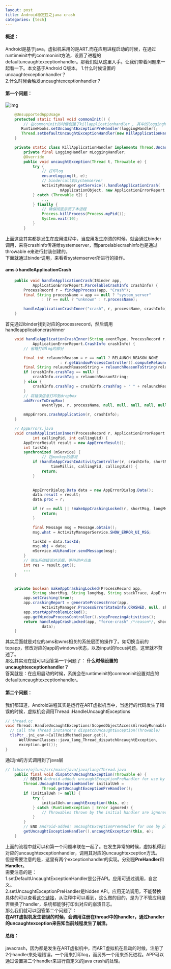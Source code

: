 ```yaml
---
layout: post
title: Android稳定性之java crash
categories: [tech]
---
```

#### 概述：
Android是基于java，虚拟机采用的是ART.而在应用进程启动的时候，在通过runtimeinit中的commoninit方法，设置了进程的defaultuncaughtexceptionhandler。那我们就从这里入手。让我们带着问题来一起看一下。本文基于Android Q版本。
1.什么时候设置的uncaughtexceptionhandler？  
2.什么时候会触发uncaughtexceptionhandler？  
#### 第一个问题：
![img](https://gaozhipeng.me/img/stability/java_crash1.jpg)
```JAVA
    @UnsupportedAppUsage
    protected static final void commonInit() {
        // 在commoninit的时候创建了killapplicationhandler , 其中的logginghandler只是为了打印log
       RuntimeHooks.setUncaughtExceptionPreHandler(loggingHandler);
       Thread.setDefaultUncaughtExceptionHandler(new KillApplicationHandler(loggingHandler));
    } 

    private static class KillApplicationHandler implements Thread.UncaughtExceptionHandler {
        private final LoggingHandler mLoggingHandler;
        @Override
        public void uncaughtException(Thread t, Throwable e) {
            try {
                // 打印log
                ensureLogging(t, e);
                // bindercall到systemserver
                ActivityManager.getService().handleApplicationCrash(
                        mApplicationObject, new ApplicationErrorReport.ParcelableCrashInfo(e));
            } catch (Throwable t2) {
                ...
            } finally {
                // 确保彻底杀死了本进程
                Process.killProcess(Process.myPid());
                System.exit(10);
            }
        }
```
上面这些其实都是发生在应用进程中，当应用发生崩溃的时候，就会通过binder调用，来将crashinfo传递给systemserver，而parcelablecrashinfo也是通过throwable e来进行封装创建的。  
下面就通过binder调用，来看看systemserver所进行的操作。
#### ams->handleApplicationCrash
```JAVA
    public void handleApplicationCrash(IBinder app,
            ApplicationErrorReport.ParcelableCrashInfo crashInfo) {
        ProcessRecord r = findAppProcess(app, "Crash");
        final String processName = app == null ? "system_server"
                : (r == null ? "unknown" : r.processName);

        handleApplicationCrashInner("crash", r, processName, crashInfo);
    }
```
首先通过ibinder找到对应的processrecord，然后调用handleapplicationcrashinner
```JAVA
    void handleApplicationCrashInner(String eventType, ProcessRecord r, String processName,
            ApplicationErrorReport.CrashInfo crashInfo) {
        // 省略打印log的部分

        final int relaunchReason = r == null ? RELAUNCH_REASON_NONE
                        : r.getWindowProcessController().computeRelaunchReason();
        final String relaunchReasonString = relaunchReasonToString(relaunchReason);
        if (crashInfo.crashTag == null) {
            crashInfo.crashTag = relaunchReasonString;
        } else {
            crashInfo.crashTag = crashInfo.crashTag + " " + relaunchReasonString;
        }
        // 将错误信息打印到dropbox
        addErrorToDropBox(
                eventType, r, processName, null, null, null, null, null, null, crashInfo);

        mAppErrors.crashApplication(r, crashInfo);
    }
```
```JAVA
    // AppErrors.java
    void crashApplicationInner(ProcessRecord r, ApplicationErrorReport.CrashInfo crashInfo,
            int callingPid, int callingUid) {
        AppErrorResult result = new AppErrorResult();
        int taskId;
        synchronized (mService) {
                // 在monkey的情况
            if (handleAppCrashInActivityController(r, crashInfo, shortMsg, longMsg, stackTrace,
                    timeMillis, callingPid, callingUid)) {
                return;
            }        

            
            AppErrorDialog.Data data = new AppErrorDialog.Data();
            data.result = result;
            data.proc = r;

            if (r == null || !makeAppCrashingLocked(r, shortMsg, longMsg, stackTrace, data)) {
                return;
            }

            final Message msg = Message.obtain();
            msg.what = ActivityManagerService.SHOW_ERROR_UI_MSG;

            taskId = data.taskId;
            msg.obj = data;
            mService.mUiHandler.sendMessage(msg);
        }
        // 弹出系统错误对话框，等待用户点击
        int res = result.get();  
        ...
    }


    private boolean makeAppCrashingLocked(ProcessRecord app,
            String shortMsg, String longMsg, String stackTrace, AppErrorDialog.Data data) {
        app.setCrashing(true);
        app.crashingReport = generateProcessError(app,
                ActivityManager.ProcessErrorStateInfo.CRASHED, null, shortMsg, longMsg, stackTrace);
        app.startAppProblemLocked();
        app.getWindowProcessController().stopFreezingActivities();
        return handleAppCrashLocked(app, "force-crash" /*reason*/, shortMsg, longMsg, stackTrace,
                data);
    }
```
其实后面就是对应的ams和wms相关的系统层面的操作了。如切换当前的topapp，修改对应的app的windows状态，以及input的focus问题。这里就不赘述了。  
那么其实现在就可以回答第一个问题了： __什么时候设置的uncaughtexceptionhandler？__  
答案就是：在应用启动的时候，系统会在runtimeinit的commoninit设置对应的defaultuncaughtexceptionhandler。
#### 第二个问题：
我们都知道，Android进程其实是运行在ART虚拟机当中，当运行的代码发生了错误的时候，虚拟机会调用Thread::HandleUncaughtExceptions
```CPP
// thread.cc
void Thread::HandleUncaughtExceptions(ScopedObjectAccessAlreadyRunnable& soa) {
  // Call the Thread instance's dispatchUncaughtException(Throwable)
  tlsPtr_.jni_env->CallVoidMethod(peer.get(),
      WellKnownClasses::java_lang_Thread_dispatchUncaughtException,
      exception.get());
}
```
通过jni的方式调用到了java层
```JAVA
// libcore/ojluni/src/main/java/java/lang/Thread.java
    public final void dispatchUncaughtException(Throwable e) {
        // BEGIN Android-added: uncaughtExceptionPreHandler for use by platform.
        Thread.UncaughtExceptionHandler initialUeh =
                Thread.getUncaughtExceptionPreHandler();
        if (initialUeh != null) {
            try {
                initialUeh.uncaughtException(this, e);
            } catch (RuntimeException | Error ignored) {
                // Throwables thrown by the initial handler are ignored
            }
        }
        // END Android-added: uncaughtExceptionPreHandler for use by platform.
        getUncaughtExceptionHandler().uncaughtException(this, e);
    }
```
上面的流程中就可以和第一个问题串联在一起了。在发生异常的时候，虚拟机得到对应的uncaughtexceptionhandler，调用其对应的uncaughtexception方法。  
但是需要注意的是，这里有两个exceptionhandler的实现。分别是**PreHandler**和**Handler**。  
需要注意的是：    
1.setDefaultUncaughtExceptionHandler是公开API。应用可通过调用，自定义。  
2.setUncaughtExceptionPreHandler是hidden API。应用无法调用，不能替换  
具体的可以查看[这个链接](https://android-review.googlesource.com/c/platform/libcore/+/249662)，从注释中可以看到，这么做的目的，是为了不管应用是否替换了handler，系统都能够打印出对应的崩溃日志。  
那么我们就可以回答第二个问题了：   
**在ART虚拟机发生错误的时候，会调用注册在thread中的handler，通过handler的uncaughtexception来告知当前线程发生了崩溃。**
#### 总结：
javacrash，因为都是发生在ART虚拟机中，而ART虚拟机在启动的时候，注册了2个handler来处理错误，一个用来打印log，而另外一个用来杀死进程。APP可以通过设置第二个handler来进行自定义的java crash的处理。
